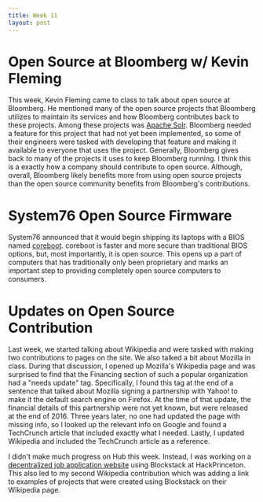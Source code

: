 ```yaml
---
title: Week 11
layout: post
---
```


# Open Source at Bloomberg w/ Kevin Fleming

This week, Kevin Fleming came to class to talk about open source at Bloomberg. He mentioned many of the open source projects that Bloomberg utilizes to maintain its services and how Bloomberg contributes back to these projects. Among these projects was [Apache Solr](https://github.com/apache/lucene-solr). Bloomberg needed a feature for this project that had not yet been implemented, so some of their engineers were tasked with developing that feature and making it available to everyone that uses the project. Generally, Bloomberg gives back to many of the projects it uses to keep Bloomberg running. I think this is a exactly how a company should contribute to open source. Although, overall, Bloomberg likely benefits more from using open source projects than the open source community benefits from Bloomberg's contributions.

# System76 Open Source Firmware

System76 announced that it would begin shipping its laptops with a BIOS named [coreboot](https://www.coreboot.org/). coreboot is faster and more secure than traditional BIOS options, but, most importantly, it is open source. This opens up a part of computers that has traditionally only been proprietary and marks an important step to providing completely open source computers to consumers.

# Updates on Open Source Contribution

Last week, we started talking about Wikipedia and were tasked with making two contributions to pages on the site. We also talked a bit about Mozilla in class. During that discussion, I opened up Mozilla's Wikipedia page and was surprised to find that the Financing section of such a popular organization had a "needs update" tag. Specifically, I found this tag at the end of a sentence that talked about Mozilla signing a partnership with Yahoo! to make it the default search engine on Firefox. At the time of that update, the financial details of this partnership were not yet known, but were released at the end of 2016. Three years later, no one had updated the page with missing info, so I looked up the relevant info on Google and found a TechCrunch article that included exactly what I needed. Lastly, I updated Wikipedia and included the TechCrunch article as a reference.

I didn't make much progress on Hub this week. Instead, I was working on a [decentralized job application website](https://devpost.com/software/jobd) using Blockstack at HackPrinceton. This also led to my second Wikipedia contribution which was adding a link to examples of projects that were created using Blockstack on their Wikipedia page.
